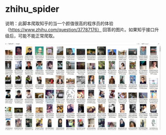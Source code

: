 # zhihu_spider

说明：此脚本爬取知乎的当一个颜值很高的程序员的体验（https://www.zhihu.com/question/37787176） 回答的图片。如果知乎接口升级后，可能不能正常爬取。

![效果](pic.png)

